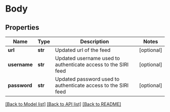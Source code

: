# Body

## Properties

| Name         | Type    | Description                                                   | Notes      |
| ------------ | ------- | ------------------------------------------------------------- | ---------- |
| **url**      | **str** | Updated url of the feed                                       | [optional] |
| **username** | **str** | Updated username used to authenticate access to the SIRI feed | [optional] |
| **password** | **str** | Updated password used to authenticate access to the SIRI feed | [optional] |

[[Back to Model list]](../README.md#documentation-for-models) [[Back to API list]](../README.md#documentation-for-api-endpoints) [[Back to README]](../README.md)
